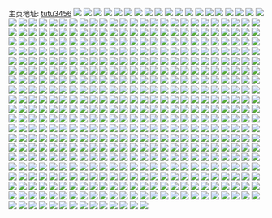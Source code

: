 主页地址: [tutu3456](https://weibo.com/u/2669327212) 
![](https://wx4.sinaimg.cn/mw2000/9f1ab36cgy1h9qx87aowpj20zo0nmgq4.jpg) 
![](https://wx4.sinaimg.cn/mw2000/9f1ab36cly1h9mg0sqdmlj20u0142wo8.jpg) 
![](https://wx4.sinaimg.cn/mw2000/9f1ab36cly1h9m2nmwi5lj20u00u0ah3.jpg) 
![](https://wx4.sinaimg.cn/mw2000/9f1ab36cly1h9l6iaj78rj23402c0qv6.jpg) 
![](https://wx4.sinaimg.cn/mw2000/9f1ab36cly1h9l6i83a5lj23402c0x6p.jpg) 
![](https://wx4.sinaimg.cn/mw2000/9f1ab36cgy1h9impm8sxlj20u00zz0wt.jpg) 
![](https://wx4.sinaimg.cn/mw2000/9f1ab36cgy1h96vyoli0gj20u014011n.jpg) 
![](https://wx4.sinaimg.cn/mw2000/9f1ab36cgy1h94ovpvnvlj20u0140q9v.jpg) 
![](https://wx4.sinaimg.cn/mw2000/9f1ab36cgy1h94ovx98dzj20u014010m.jpg) 
![](https://wx4.sinaimg.cn/mw2000/9f1ab36cgy1h94ovsn6toj20u0140aim.jpg) 
![](https://wx4.sinaimg.cn/mw2000/9f1ab36cgy1h94ovkjg6qj20u01400xe.jpg) 
![](https://wx4.sinaimg.cn/mw2000/9f1ab36cgy1h8nh0ohz7ej20u0140do6.jpg) 
![](https://wx4.sinaimg.cn/mw2000/9f1ab36cgy1h8nh0q7x5qj20sg0rbn2c.jpg) 
![](https://wx4.sinaimg.cn/mw2000/9f1ab36cgy1h8nh0lre4rj20u0140aib.jpg) 
![](https://wx4.sinaimg.cn/mw2000/9f1ab36cgy1h8n93wz2udj21f71vp7wi.jpg) 
![](https://wx4.sinaimg.cn/mw2000/9f1ab36cgy1h8gdosdm23j20we0u0dkb.jpg) 
![](https://wx4.sinaimg.cn/mw2000/9f1ab36cgy1h7uyma7npvj21400u0458.jpg) 
![](https://wx4.sinaimg.cn/mw2000/9f1ab36cgy1h7tdygtmh0j21400u0wj4.jpg) 
![](https://wx4.sinaimg.cn/mw2000/9f1ab36cgy1h6unmtpuyaj20mv0m17b4.jpg) 
![](https://wx4.sinaimg.cn/mw2000/9f1ab36cgy1h6unmrd3vmj20u00u0n2y.jpg) 
![](https://wx4.sinaimg.cn/mw2000/9f1ab36cgy1h6unmoo90qj20u0140alr.jpg) 
![](https://wx4.sinaimg.cn/mw2000/9f1ab36cgy1h6unmxde4ij20u0140wlz.jpg) 
![](https://wx4.sinaimg.cn/mw2000/9f1ab36cgy1h6unmvdl8hj20u01400tx.jpg) 
![](https://wx4.sinaimg.cn/mw2000/9f1ab36cgy1h6unmlcgadj20u014045a.jpg) 
![](https://wx4.sinaimg.cn/mw2000/9f1ab36cgy1h6unn3phgij20u00u043m.jpg) 
![](https://wx4.sinaimg.cn/mw2000/9f1ab36cgy1h69f00ioy0j20u010sk0p.jpg) 
![](https://wx4.sinaimg.cn/mw2000/9f1ab36cgy1h69f0nzdyuj20u0140wjl.jpg) 
![](https://wx4.sinaimg.cn/mw2000/9f1ab36cgy1h69f1ixamsj20u01hcwlq.jpg) 
![](https://wx4.sinaimg.cn/mw2000/9f1ab36cgy1h3xlv05c4xj20u0140tj0.jpg) 
![](https://wx4.sinaimg.cn/mw2000/9f1ab36cgy1h3xlv4ky71j20u014010o.jpg) 
![](https://wx4.sinaimg.cn/mw2000/9f1ab36cgy1h3xlv6mdtkj20u01407en.jpg) 
![](https://wx4.sinaimg.cn/mw2000/9f1ab36cgy1h3xljt1ipdj20u0140k07.jpg) 
![](https://wx4.sinaimg.cn/mw2000/9f1ab36cgy1h3xljxhg2vj20u01400zh.jpg) 
![](https://wx4.sinaimg.cn/mw2000/9f1ab36cgy1h3xlk4bweyj21400u07bz.jpg) 
![](https://wx4.sinaimg.cn/mw2000/9f1ab36cgy1h3xlk5zrfij21h80tywmy.jpg) 
![](https://wx4.sinaimg.cn/mw2000/9f1ab36cgy1h3xlkngce2j21400u0dkr.jpg) 
![](https://wx4.sinaimg.cn/mw2000/9f1ab36cgy1h3wozfc7qdj20u0140ajf.jpg) 
![](https://wx4.sinaimg.cn/mw2000/9f1ab36cgy1h3wozhrq3hj20u0140gtf.jpg) 
![](https://wx4.sinaimg.cn/mw2000/9f1ab36cgy1h3rvq15uptj21400u0ahr.jpg) 
![](https://wx4.sinaimg.cn/mw2000/9f1ab36cgy1h3rvq5l84uj20u0140jw7.jpg) 
![](https://wx4.sinaimg.cn/mw2000/9f1ab36cgy1h3rvol0h0mj21410u0tgh.jpg) 
![](https://wx4.sinaimg.cn/mw2000/9f1ab36cgy1h3rvona5vvj20u0140n49.jpg) 
![](https://wx4.sinaimg.cn/mw2000/9f1ab36cgy1h3rvonr2h2j20u0140n3w.jpg) 
![](https://wx4.sinaimg.cn/mw2000/9f1ab36cgy1h3104v2jjpj20sg0fe40a.jpg) 
![](https://wx4.sinaimg.cn/mw2000/9f1ab36cgy1h2qhpyzn1tj20zo0jvtgc.jpg) 
![](https://wx4.sinaimg.cn/mw2000/9f1ab36cgy1h2qhpzxtjxj20u0147wnj.jpg) 
![](https://wx4.sinaimg.cn/mw2000/9f1ab36cgy1h2h9r7rehyj212w0lvq67.jpg) 
![](https://wx4.sinaimg.cn/mw2000/9f1ab36cgy1h2h9r98x3gj20u0140wt1.jpg) 
![](https://wx4.sinaimg.cn/mw2000/9f1ab36cgy1h2h9raica8j20u014014x.jpg) 
![](https://wx4.sinaimg.cn/mw2000/9f1ab36cgy1h2h9rbc6whj21400u0wit.jpg) 
![](https://wx4.sinaimg.cn/mw2000/9f1ab36cgy1h2h9r4v0eoj20u0140ako.jpg) 
![](https://wx4.sinaimg.cn/mw2000/9f1ab36cgy1h2d272tzqcj20rz0g30ug.jpg) 
![](https://wx4.sinaimg.cn/mw2000/9f1ab36cgy1h2ctzyyvcyj21400u0n5k.jpg) 
![](https://wx4.sinaimg.cn/mw2000/9f1ab36cgy1h2ctzy8lksj20u0140496.jpg) 
![](https://wx4.sinaimg.cn/mw2000/9f1ab36cgy1h2ctzynxphj20u01407d4.jpg) 
![](https://wx4.sinaimg.cn/mw2000/9f1ab36cgy1h2ctzxzampj20u0140thn.jpg) 
![](https://wx4.sinaimg.cn/mw2000/9f1ab36cgy1h2adj78jdoj20u00u0n1w.jpg) 
![](https://wx4.sinaimg.cn/mw2000/9f1ab36cgy1h2adjbiah4j20u014045j.jpg) 
![](https://wx4.sinaimg.cn/mw2000/9f1ab36cgy1h2adj98750j20u0140n4q.jpg) 
![](https://wx4.sinaimg.cn/mw2000/9f1ab36cgy1h2adjp7tyxj20u01400yk.jpg) 
![](https://wx4.sinaimg.cn/mw2000/9f1ab36cgy1h297s24pnpj21400u00yc.jpg) 
![](https://wx4.sinaimg.cn/mw2000/9f1ab36cgy1h297s3jdc7j20u0140dkl.jpg) 
![](https://wx4.sinaimg.cn/mw2000/9f1ab36cgy1h297s4hae2j20u0140tix.jpg) 
![](https://wx4.sinaimg.cn/mw2000/9f1ab36cgy1h297s6uo5aj20u0140qav.jpg) 
![](https://wx4.sinaimg.cn/mw2000/9f1ab36cgy1h278oz5t3hj20u00u0tee.jpg) 
![](https://wx4.sinaimg.cn/mw2000/9f1ab36cgy1h21er0dzooj20u013wgtb.jpg) 
![](https://wx4.sinaimg.cn/mw2000/9f1ab36cgy1h21er1ifagj20u0140gra.jpg) 
![](https://wx4.sinaimg.cn/mw2000/9f1ab36cgy1h21er2hshrj21400u0afc.jpg) 
![](https://wx4.sinaimg.cn/mw2000/9f1ab36cgy1h21eqywyk6j20u0140k1z.jpg) 
![](https://wx4.sinaimg.cn/mw2000/9f1ab36cgy1h1udu5x10dj20u0140ahs.jpg) 
![](https://wx4.sinaimg.cn/mw2000/9f1ab36cgy1h1udu3vqqcj20u01407ca.jpg) 
![](https://wx4.sinaimg.cn/mw2000/9f1ab36cgy1h1pi87zjzuj20u0140drv.jpg) 
![](https://wx4.sinaimg.cn/mw2000/9f1ab36cgy1h1oiykyjraj20u0140tka.jpg) 
![](https://wx4.sinaimg.cn/mw2000/9f1ab36cgy1h1oiylky1lj20u0140tde.jpg) 
![](https://wx4.sinaimg.cn/mw2000/9f1ab36cgy1h1n8r72ea9j21400u0dk2.jpg) 
![](https://wx4.sinaimg.cn/mw2000/9f1ab36cgy1h1n8rd4h90j20u01he0zk.jpg) 
![](https://wx4.sinaimg.cn/mw2000/9f1ab36cgy1h1n8rik6wrj20u0140nb6.jpg) 
![](https://wx4.sinaimg.cn/mw2000/9f1ab36cgy1h1n8r9n11jj20u014011a.jpg) 
![](https://wx4.sinaimg.cn/mw2000/9f1ab36cgy1h1n8rb7z9pj20u00u078g.jpg) 
![](https://wx4.sinaimg.cn/mw2000/9f1ab36cgy1h1n8spx43pj21400u0q95.jpg) 
![](https://wx4.sinaimg.cn/mw2000/9f1ab36cgy1h1if3adh4ej20u01437d1.jpg) 
![](https://wx4.sinaimg.cn/mw2000/9f1ab36cgy1h1if3cvuidj20u0140n5n.jpg) 
![](https://wx4.sinaimg.cn/mw2000/9f1ab36cgy1h1if383ezoj20u0140wqb.jpg) 
![](https://wx4.sinaimg.cn/mw2000/9f1ab36cgy1h1if3fj4ipj20u0144ajy.jpg) 
![](https://wx4.sinaimg.cn/mw2000/9f1ab36cgy1h1gguxb3krj20u0140jyv.jpg) 
![](https://wx4.sinaimg.cn/mw2000/9f1ab36cgy1h1gcsgt1i5j20u00u07aa.jpg) 
![](https://wx4.sinaimg.cn/mw2000/9f1ab36cgy1h06cemrqwoj20u30u0gty.jpg) 
![](https://wx4.sinaimg.cn/mw2000/9f1ab36cly1gzfpty7zt7j20u0140gvc.jpg) 
![](https://wx4.sinaimg.cn/mw2000/9f1ab36cly1gzfpqr2uyej22yo280u0z.jpg) 
![](https://wx4.sinaimg.cn/mw2000/9f1ab36cgy1gzd8bsiemlj20u014049a.jpg) 
![](https://wx4.sinaimg.cn/mw2000/9f1ab36cgy1gzd8bno3aej20u0140tk7.jpg) 
![](https://wx4.sinaimg.cn/mw2000/9f1ab36cly1gzcc35qewpj22802yoe83.jpg) 
![](https://wx4.sinaimg.cn/mw2000/9f1ab36cly1gzcc33tcewj22802yoqv7.jpg) 
![](https://wx4.sinaimg.cn/mw2000/9f1ab36cly1gzcc38ialzj20zo0k2al7.jpg) 
![](https://wx4.sinaimg.cn/mw2000/9f1ab36cly1gzcbxjjb0tj22802yoe83.jpg) 
![](https://wx4.sinaimg.cn/mw2000/9f1ab36cly1gzcbxlsoqej22802yo1ky.jpg) 
![](https://wx4.sinaimg.cn/mw2000/9f1ab36cgy1gzcavycz9mj20u0140qas.jpg) 
![](https://wx4.sinaimg.cn/mw2000/9f1ab36cgy1gzcavsla8hj20u0140115.jpg) 
![](https://wx4.sinaimg.cn/mw2000/9f1ab36cly1gzboa2wk1yj22802yonpf.jpg) 
![](https://wx4.sinaimg.cn/mw2000/9f1ab36cly1gzbo89w92bj22802yo7wj.jpg) 
![](https://wx4.sinaimg.cn/mw2000/9f1ab36cly1gzb68xotolj23402c0qv6.jpg) 
![](https://wx4.sinaimg.cn/mw2000/9f1ab36cly1gzb68z2af5j23402c0qv6.jpg) 
![](https://wx4.sinaimg.cn/mw2000/9f1ab36cgy1gzb3y4sfh9j20u0140tgz.jpg) 
![](https://wx4.sinaimg.cn/mw2000/9f1ab36cgy1gzb3ythnclj20u0140ahk.jpg) 
![](https://wx4.sinaimg.cn/mw2000/9f1ab36cgy1gzb390zjf2j20u014012g.jpg) 
![](https://wx4.sinaimg.cn/mw2000/9f1ab36cgy1gzb3a2eszoj20u0140drt.jpg) 
![](https://wx4.sinaimg.cn/mw2000/9f1ab36cgy1gzb353k58uj20u0140n8h.jpg) 
![](https://wx4.sinaimg.cn/mw2000/9f1ab36cgy1gzb350zme4j20u01407eg.jpg) 
![](https://wx4.sinaimg.cn/mw2000/9f1ab36cgy1gzb357ckdgj21400u0k3x.jpg) 
![](https://wx4.sinaimg.cn/mw2000/9f1ab36cgy1gzb35itjifj20u0140wpg.jpg) 
![](https://wx4.sinaimg.cn/mw2000/9f1ab36cgy1gz8ui3q5g5j22802yoe82.jpg) 
![](https://wx4.sinaimg.cn/mw2000/9f1ab36cgy1gz8uihxicsj22802yo4qq.jpg) 
![](https://wx4.sinaimg.cn/mw2000/9f1ab36cgy1gz8uj5cvbuj22802yohdu.jpg) 
![](https://wx4.sinaimg.cn/mw2000/9f1ab36cgy1gz8uiekkgpj22802yo1l0.jpg) 
![](https://wx4.sinaimg.cn/mw2000/9f1ab36cgy1gz8uj82t4sj22802yo7wi.jpg) 
![](https://wx4.sinaimg.cn/mw2000/9f1ab36cgy1gz8ujzj4uej22802yohdu.jpg) 
![](https://wx4.sinaimg.cn/mw2000/9f1ab36cgy1gz8ukadnsvj22802yonpf.jpg) 
![](https://wx4.sinaimg.cn/mw2000/9f1ab36cgy1gz8tpcmfvhj22802yo1ky.jpg) 
![](https://wx4.sinaimg.cn/mw2000/9f1ab36cgy1gz8tpgpvzuj20zn0sian3.jpg) 
![](https://wx4.sinaimg.cn/mw2000/9f1ab36cgy1gz8tq6h32gj22802yohdu.jpg) 
![](https://wx4.sinaimg.cn/mw2000/9f1ab36cgy1gyzczwpra1j2280280b2a.jpg) 
![](https://wx4.sinaimg.cn/mw2000/9f1ab36cgy1gyzczhfqajj21cy1cy4i9.jpg) 
![](https://wx4.sinaimg.cn/mw2000/9f1ab36cgy1gyuub6hzpxj22802804qq.jpg) 
![](https://wx4.sinaimg.cn/mw2000/9f1ab36cgy1gyuuch7z98j2280280qv5.jpg) 
![](https://wx4.sinaimg.cn/mw2000/9f1ab36cgy1gyq00g86xpj213z0u0k5c.jpg) 
![](https://wx4.sinaimg.cn/mw2000/9f1ab36cgy1gyq00e2lokj21400u0gza.jpg) 
![](https://wx4.sinaimg.cn/mw2000/9f1ab36cgy1gybfov98jzj22802yokjm.jpg) 
![](https://wx4.sinaimg.cn/mw2000/9f1ab36cgy1gybfohk40nj22802yokjm.jpg) 
![](https://wx4.sinaimg.cn/mw2000/9f1ab36cgy1gy525g1efsj20u0140jzu.jpg) 
![](https://wx4.sinaimg.cn/mw2000/9f1ab36cgy1gy525gpxetj20u014046t.jpg) 
![](https://wx4.sinaimg.cn/mw2000/9f1ab36cgy1gy525j1otmj21400u0gs5.jpg) 
![](https://wx4.sinaimg.cn/mw2000/9f1ab36cgy1gy525jsyxuj20u0141wlz.jpg) 
![](https://wx4.sinaimg.cn/mw2000/9f1ab36cgy1gy525ic7zmj20u0140q7b.jpg) 
![](https://wx4.sinaimg.cn/mw2000/9f1ab36cgy1gy525h5dbnj20mi0u0mzy.jpg) 
![](https://wx4.sinaimg.cn/mw2000/9f1ab36cgy1gy525kfs8qj20u01417b3.jpg) 
![](https://wx4.sinaimg.cn/mw2000/9f1ab36cgy1gy3ykbsv14j20u014048k.jpg) 
![](https://wx4.sinaimg.cn/mw2000/9f1ab36cgy1gy30pmzdfuj20zo0vbjxy.jpg) 
![](https://wx4.sinaimg.cn/mw2000/9f1ab36cgy1gy30plf3dnj20zo0v845z.jpg) 
![](https://wx4.sinaimg.cn/mw2000/9f1ab36cgy1gxyisk8xg8j22c03404qr.jpg) 
![](https://wx4.sinaimg.cn/mw2000/9f1ab36cgy1gxo4ze6jnej21400u0120.jpg) 
![](https://wx4.sinaimg.cn/mw2000/9f1ab36cgy1gxo4zfrwfaj20u0140gry.jpg) 
![](https://wx4.sinaimg.cn/mw2000/9f1ab36cgy1gxo4zu5b58j20u01h846e.jpg) 
![](https://wx4.sinaimg.cn/mw2000/9f1ab36cgy1gxlxwuqwtdj22560zo1kx.jpg) 
![](https://wx4.sinaimg.cn/mw2000/9f1ab36cgy1gxlxx478u2j22560zoe2h.jpg) 
![](https://wx4.sinaimg.cn/mw2000/9f1ab36cgy1gxjeic9titj21kw1kw7wh.jpg) 
![](https://wx4.sinaimg.cn/mw2000/9f1ab36cgy1gxi0y0moadj20u0140k0m.jpg) 
![](https://wx4.sinaimg.cn/mw2000/9f1ab36cgy1gxi0xyi77yj20u0140gsr.jpg) 
![](https://wx4.sinaimg.cn/mw2000/9f1ab36cgy1gxcie8ade8j22802yo1kz.jpg) 
![](https://wx4.sinaimg.cn/mw2000/9f1ab36cgy1gx9yyyc9aij21400u0gut.jpg) 
![](https://wx4.sinaimg.cn/mw2000/9f1ab36cgy1gx9yyyw5thj20u0140dmv.jpg) 
![](https://wx4.sinaimg.cn/mw2000/9f1ab36cgy1gx9yyzm5eoj20u0140qd4.jpg) 
![](https://wx4.sinaimg.cn/mw2000/9f1ab36cgy1gx9yz0apdsj21400u04at.jpg) 
![](https://wx4.sinaimg.cn/mw2000/9f1ab36cgy1gwhglhgjrtj22802yoe82.jpg) 
![](https://wx4.sinaimg.cn/mw2000/002UEdWIgy1gv76enjm6oj60u0140n6o02.jpg) 
![](https://wx4.sinaimg.cn/mw2000/002UEdWIgy1gv4w713284j61o42891ky02.jpg) 
![](https://wx4.sinaimg.cn/mw2000/002UEdWIgy1gv4w7bx00nj63402c07wj02.jpg) 
![](https://wx4.sinaimg.cn/mw2000/002UEdWIgy1gv4w7raphaj62c0340u0y02.jpg) 
![](https://wx4.sinaimg.cn/mw2000/002UEdWIgy1gv4miwe906j60nt0vktc302.jpg) 
![](https://wx4.sinaimg.cn/mw2000/002UEdWIgy1guv37ova0gj61400u0k1102.jpg) 
![](https://wx4.sinaimg.cn/mw2000/002UEdWIgy1guv37pkszcj61400u0n8o02.jpg) 
![](https://wx4.sinaimg.cn/mw2000/002UEdWIgy1guv37qk2mqj61400u07h802.jpg) 
![](https://wx4.sinaimg.cn/mw2000/002UEdWIgy1guv37rlrasj60u01404fd02.jpg) 
![](https://wx4.sinaimg.cn/mw2000/002UEdWIgy1guv37stbh8j60u0140ngw02.jpg) 
![](https://wx4.sinaimg.cn/mw2000/002UEdWIgy1guv37tm98gj61400u0aln02.jpg) 
![](https://wx4.sinaimg.cn/mw2000/002UEdWIgy1gurxt4fs26j62802yob2b02.jpg) 
![](https://wx4.sinaimg.cn/mw2000/002UEdWIgy1gurxtkdq1ej633y2bykjm02.jpg) 
![](https://wx4.sinaimg.cn/mw2000/002UEdWIgy1guncngehnrj63402c0b2a02.jpg) 
![](https://wx4.sinaimg.cn/mw2000/002UEdWIly1guir1674imj60u0140qcw02.jpg) 
![](https://wx4.sinaimg.cn/mw2000/002UEdWIly1guir18116uj60u0140ajf02.jpg) 
![](https://wx4.sinaimg.cn/mw2000/9f1ab36cly1guir1baq4yj20u014012c.jpg) 
![](https://wx4.sinaimg.cn/mw2000/002UEdWIly1guir1k08juj61400u0qdc02.jpg) 
![](https://wx4.sinaimg.cn/mw2000/002UEdWIly1guir1g4twqj60u0140wor02.jpg) 
![](https://wx4.sinaimg.cn/mw2000/002UEdWIly1guir1nijimj60u0140gw202.jpg) 
![](https://wx4.sinaimg.cn/mw2000/002UEdWIly1guir13sowej60u0140gve02.jpg) 
![](https://wx4.sinaimg.cn/mw2000/002UEdWIly1guir1tk6euj60u0140n1v02.jpg) 
![](https://wx4.sinaimg.cn/mw2000/002UEdWIly1guir1p755sj60u0140qcv02.jpg) 
![](https://wx4.sinaimg.cn/mw2000/002UEdWIly1guir1qo1tmj60u0140gu202.jpg) 
![](https://wx4.sinaimg.cn/mw2000/002UEdWIly1guir1ssb6uj61400u0k2x02.jpg) 
![](https://wx4.sinaimg.cn/mw2000/9f1ab36cly1guir28p0yij21400u0qcp.jpg) 
![](https://wx4.sinaimg.cn/mw2000/002UEdWIly1guiqyjjll3j61400u0n5q02.jpg) 
![](https://wx4.sinaimg.cn/mw2000/002UEdWIly1guiqyhem5yj61400u0dpk02.jpg) 
![](https://wx4.sinaimg.cn/mw2000/002UEdWIly1guiqy73mfkj61400u0wmy02.jpg) 
![](https://wx4.sinaimg.cn/mw2000/002UEdWIly1guiqy8k2k2j61400u0dqc02.jpg) 
![](https://wx4.sinaimg.cn/mw2000/002UEdWIly1guiqya06i0j61400u049402.jpg) 
![](https://wx4.sinaimg.cn/mw2000/002UEdWIly1guiqybk5izj61400u016o02.jpg) 
![](https://wx4.sinaimg.cn/mw2000/9f1ab36cly1guiqyd92fij21400u0qap.jpg) 
![](https://wx4.sinaimg.cn/mw2000/002UEdWIly1guiqyer9efj61400u0k1e02.jpg) 
![](https://wx4.sinaimg.cn/mw2000/002UEdWIly1guiqyg3p8pj61400u0tkt02.jpg) 
![](https://wx4.sinaimg.cn/mw2000/002UEdWIly1guiqy59i4vj61400u0tp102.jpg) 
![](https://wx4.sinaimg.cn/mw2000/002UEdWIly1guiqykuaszj61400u07d702.jpg) 
![](https://wx4.sinaimg.cn/mw2000/9f1ab36cly1guiqyiho8uj21400u0qdk.jpg) 
![](https://wx4.sinaimg.cn/mw2000/002UEdWIly1guhi3m3ecjj61400u0n4b02.jpg) 
![](https://wx4.sinaimg.cn/mw2000/002UEdWIly1guhi3vwsp5j61400u018r02.jpg) 
![](https://wx4.sinaimg.cn/mw2000/002UEdWIly1guhi3mqujzj61400u0jyz02.jpg) 
![](https://wx4.sinaimg.cn/mw2000/002UEdWIly1guhi3o196tj61400u0gw602.jpg) 
![](https://wx4.sinaimg.cn/mw2000/002UEdWIly1guhi3ooy5zj61400u019o02.jpg) 
![](https://wx4.sinaimg.cn/mw2000/002UEdWIly1guhi3pekksj61400u01ao02.jpg) 
![](https://wx4.sinaimg.cn/mw2000/002UEdWIly1guhi3pzod7j61400u0dt002.jpg) 
![](https://wx4.sinaimg.cn/mw2000/002UEdWIly1guhi3v3w7rj61400u0gto02.jpg) 
![](https://wx4.sinaimg.cn/mw2000/002UEdWIly1guhi3qkugoj61400u0h4102.jpg) 
![](https://wx4.sinaimg.cn/mw2000/002UEdWIly1guhi3qzf9gj61400u0wqg02.jpg) 
![](https://wx4.sinaimg.cn/mw2000/002UEdWIly1guhi3rl5h2j61400u0gyw02.jpg) 
![](https://wx4.sinaimg.cn/mw2000/002UEdWIly1guhi3s01kmj61400u0tir02.jpg) 
![](https://wx4.sinaimg.cn/mw2000/002UEdWIly1guhi3tgz75j61400u0qd602.jpg) 
![](https://wx4.sinaimg.cn/mw2000/002UEdWIly1guhi3us12sj61400u0tka02.jpg) 
![](https://wx4.sinaimg.cn/mw2000/002UEdWIly1guhi3wdgxsj61400u0drc02.jpg) 
![](https://wx4.sinaimg.cn/mw2000/002UEdWIly1guhi3x4pyoj61400u0tg302.jpg) 
![](https://wx4.sinaimg.cn/mw2000/002UEdWIly1guhi4b8pjrj61900u0qcu02.jpg) 
![](https://wx4.sinaimg.cn/mw2000/002UEdWIly1guhi4blgmoj61400u047j02.jpg) 
![](https://wx4.sinaimg.cn/mw2000/9f1ab36cly1gugk01dv0rj22yo280x6p.jpg) 
![](https://wx4.sinaimg.cn/mw2000/002UEdWIly1gugjzstj8sj63402c0kjm02.jpg) 
![](https://wx4.sinaimg.cn/mw2000/002UEdWIly1gugjzqzi4vj62c0340u0y02.jpg) 
![](https://wx4.sinaimg.cn/mw2000/9f1ab36cly1gugjzxzcdhj23402c04qq.jpg) 
![](https://wx4.sinaimg.cn/mw2000/002UEdWIly1gugjzp9nn5j62c0340hdu02.jpg) 
![](https://wx4.sinaimg.cn/mw2000/002UEdWIly1gugjzzqg3aj63402c07wi02.jpg) 
![](https://wx4.sinaimg.cn/mw2000/002UEdWIly1gugjzvzpbhj63402c0e8202.jpg) 
![](https://wx4.sinaimg.cn/mw2000/002UEdWIly1gugk02tysqj62c03404qr02.jpg) 
![](https://wx4.sinaimg.cn/mw2000/9f1ab36cly1gugjzn3wh5j23402c0e85.jpg) 
![](https://wx4.sinaimg.cn/mw2000/002UEdWIly1gugdgdhwrcj60u014114002.jpg) 
![](https://wx4.sinaimg.cn/mw2000/002UEdWIly1gugdgeor1jj60u0140n1a02.jpg) 
![](https://wx4.sinaimg.cn/mw2000/002UEdWIly1gugdgfy5jlj61400u00w602.jpg) 
![](https://wx4.sinaimg.cn/mw2000/002UEdWIly1gugdggmq8oj60u014044u02.jpg) 
![](https://wx4.sinaimg.cn/mw2000/002UEdWIly1gugdghmrdgj60u0140gqn02.jpg) 
![](https://wx4.sinaimg.cn/mw2000/002UEdWIly1gugdgiew5ej61400u0tcq02.jpg) 
![](https://wx4.sinaimg.cn/mw2000/002UEdWIly1gugdgtquu6j60u0140n7g02.jpg) 
![](https://wx4.sinaimg.cn/mw2000/002UEdWIly1gugdgl0lv4j60u0140k0r02.jpg) 
![](https://wx4.sinaimg.cn/mw2000/002UEdWIly1gugdgm0y3bj61400u0tj402.jpg) 
![](https://wx4.sinaimg.cn/mw2000/002UEdWIly1gugdgmprolj61400u0dq002.jpg) 
![](https://wx4.sinaimg.cn/mw2000/002UEdWIly1gugdgas0zpj61400u0gqo02.jpg) 
![](https://wx4.sinaimg.cn/mw2000/002UEdWIly1gugdgnzlzij60u01407km02.jpg) 
![](https://wx4.sinaimg.cn/mw2000/002UEdWIly1gugdgoksvvj61400u00x402.jpg) 
![](https://wx4.sinaimg.cn/mw2000/002UEdWIly1gugdgpbu78j61400u0q9702.jpg) 
![](https://wx4.sinaimg.cn/mw2000/002UEdWIly1gugdgq8txrj61400u0n2502.jpg) 
![](https://wx4.sinaimg.cn/mw2000/002UEdWIly1gugdgr3y3mj61400u00wv02.jpg) 
![](https://wx4.sinaimg.cn/mw2000/002UEdWIly1gugdgrluamj61400u0jxq02.jpg) 
![](https://wx4.sinaimg.cn/mw2000/002UEdWIly1gugdgsshd2j61400u078b02.jpg) 
![](https://wx4.sinaimg.cn/mw2000/002UEdWIly1gufcc1a8dzj62c0340b2902.jpg) 
![](https://wx4.sinaimg.cn/mw2000/002UEdWIly1gufcca1s39j62c0340b2a02.jpg) 
![](https://wx4.sinaimg.cn/mw2000/002UEdWIly1gufcbxxhtlj63402c0qv502.jpg) 
![](https://wx4.sinaimg.cn/mw2000/002UEdWIly1gufcbzr2goj62c0340qv602.jpg) 
![](https://wx4.sinaimg.cn/mw2000/002UEdWIly1gufcc2g7w4j62c0340nnw02.jpg) 
![](https://wx4.sinaimg.cn/mw2000/002UEdWIly1gufcc3hta8j62c0340qrz02.jpg) 
![](https://wx4.sinaimg.cn/mw2000/002UEdWIly1gufcc452laj60zo1bc7ek02.jpg) 
![](https://wx4.sinaimg.cn/mw2000/002UEdWIly1gufcc55lyqj63402c0u0x02.jpg) 
![](https://wx4.sinaimg.cn/mw2000/002UEdWIly1gufcc6vpiuj63402c0kjl02.jpg) 
![](https://wx4.sinaimg.cn/mw2000/002UEdWIly1gufcc8d5zmj63402c0npd02.jpg) 
![](https://wx4.sinaimg.cn/mw2000/002UEdWIly1gufccbaqvcj62092ocb2902.jpg) 
![](https://wx4.sinaimg.cn/mw2000/002UEdWIly1gufccec0npj63402c0hdt02.jpg) 
![](https://wx4.sinaimg.cn/mw2000/002UEdWIly1gufcccn5z3j63402c0qv502.jpg) 
![](https://wx4.sinaimg.cn/mw2000/9f1ab36cly1gufccfrdk0j22c0340kjl.jpg) 
![](https://wx4.sinaimg.cn/mw2000/002UEdWIly1gufcch6m22j63402c0qv502.jpg) 
![](https://wx4.sinaimg.cn/mw2000/002UEdWIly1gufccifvi4j62c0340u0x02.jpg) 
![](https://wx4.sinaimg.cn/mw2000/002UEdWIly1gufcbwn21ij62c0340u0x02.jpg) 
![](https://wx4.sinaimg.cn/mw2000/002UEdWIly1gueg5ib20wj60zo0jwadb02.jpg) 
![](https://wx4.sinaimg.cn/mw2000/002UEdWIly1gue6rt0xubj61400u00v802.jpg) 
![](https://wx4.sinaimg.cn/mw2000/002UEdWIly1gue6rtf9pyj61400u042r02.jpg) 
![](https://wx4.sinaimg.cn/mw2000/002UEdWIly1gue6ru0pwqj61400u0djq02.jpg) 
![](https://wx4.sinaimg.cn/mw2000/9f1ab36cly1gue6rsr1pdj21400u0gt8.jpg) 
![](https://wx4.sinaimg.cn/mw2000/002UEdWIly1gue6rui9c9j61400u0jyj02.jpg) 
![](https://wx4.sinaimg.cn/mw2000/9f1ab36cly1gue6rv7mknj21400u0n16.jpg) 
![](https://wx4.sinaimg.cn/mw2000/002UEdWIly1gue6rvqkwxj60u0140dmg02.jpg) 
![](https://wx4.sinaimg.cn/mw2000/002UEdWIly1gue6rw7u07j61400u0gpj02.jpg) 
![](https://wx4.sinaimg.cn/mw2000/9f1ab36cly1gue6rwr38pj21400u00xa.jpg) 
![](https://wx4.sinaimg.cn/mw2000/002UEdWIly1gue6ouiyggj61400u0n5b02.jpg) 
![](https://wx4.sinaimg.cn/mw2000/002UEdWIly1gue6oqt6caj60u014045r02.jpg) 
![](https://wx4.sinaimg.cn/mw2000/002UEdWIly1gue6op4z2hj60u0140jwo02.jpg) 
![](https://wx4.sinaimg.cn/mw2000/002UEdWIly1gue6owv5ayj60ru1qln4c02.jpg) 
![](https://wx4.sinaimg.cn/mw2000/002UEdWIly1gue6osa82mj60u014045y02.jpg) 
![](https://wx4.sinaimg.cn/mw2000/002UEdWIly1gue6ot4i08j60u014049002.jpg) 
![](https://wx4.sinaimg.cn/mw2000/002UEdWIly1gue6ow97quj60ru3o7e3502.jpg) 
![](https://wx4.sinaimg.cn/mw2000/002UEdWIly1gue6oyag23j60ru2bgavi02.jpg) 
![](https://wx4.sinaimg.cn/mw2000/002UEdWIly1gue6oz95x9j60rt334tpd02.jpg) 
![](https://wx4.sinaimg.cn/mw2000/002UEdWIly1gue6otlcg7j61400u043002.jpg) 
![](https://wx4.sinaimg.cn/mw2000/9f1ab36cly1gue6ou3in3j20u0140afm.jpg) 
![](https://wx4.sinaimg.cn/mw2000/002UEdWIly1gue6orfat6j61400u0n1z02.jpg) 
![](https://wx4.sinaimg.cn/mw2000/002UEdWIly1gue6p024mkj60u014012x02.jpg) 
![](https://wx4.sinaimg.cn/mw2000/002UEdWIly1gue6p10zk3j60ru3wt7nw02.jpg) 
![](https://wx4.sinaimg.cn/mw2000/002UEdWIly1gue6p1nxptj60ru2bgwq202.jpg) 
![](https://wx4.sinaimg.cn/mw2000/9f1ab36cly1gue6oq5siej21400u0wnw.jpg) 
![](https://wx4.sinaimg.cn/mw2000/002UEdWIgy1gtpr4b3cjhj62c03407wj02.jpg) 
![](https://wx4.sinaimg.cn/mw2000/002UEdWIgy1gtpr3q4e48j62c03404qr02.jpg) 
![](https://wx4.sinaimg.cn/mw2000/002UEdWIgy1gtpr4ywgjmj62c0340kjn02.jpg) 
![](https://wx4.sinaimg.cn/mw2000/002UEdWIgy1gtpr573lr5j63402c01ky02.jpg) 
![](https://wx4.sinaimg.cn/mw2000/002UEdWIgy1gtnotm8mu1j61281i2twg02.jpg) 
![](https://wx4.sinaimg.cn/mw2000/002UEdWIgy1gtnouusrkij62802yoqv602.jpg) 
![](https://wx4.sinaimg.cn/mw2000/002UEdWIgy1gtnov4fkrij61sc2dsnpd02.jpg) 
![](https://wx4.sinaimg.cn/mw2000/002UEdWIgy1gtnotfa99zj616o1kw4qp02.jpg) 
![](https://wx4.sinaimg.cn/mw2000/002UEdWIgy1gtm77a524hj60u0140tbt02.jpg) 
![](https://wx4.sinaimg.cn/mw2000/002UEdWIgy1gtm77bc3jfj60u014hwln02.jpg) 
![](https://wx4.sinaimg.cn/mw2000/002UEdWIgy1gtm7796l8rj60u01400wd02.jpg) 
![](https://wx4.sinaimg.cn/mw2000/002UEdWIgy1gtfp5w6fawj60qo0zk7dk02.jpg) 
![](https://wx4.sinaimg.cn/mw2000/002UEdWIgy1gte42umztkj63402c0npe02.jpg) 
![](https://wx4.sinaimg.cn/mw2000/002UEdWIgy1gte47u21u0j63402c0b2b02.jpg) 
![](https://wx4.sinaimg.cn/mw2000/9f1ab36cgy1gsnorwwhbsj20u00u0dox.jpg) 
![](https://wx4.sinaimg.cn/mw2000/9f1ab36cgy1gsnorxx4fwj20u00u011s.jpg) 
![](https://wx4.sinaimg.cn/mw2000/9f1ab36cgy1gsnorz6qiuj20u0140n6w.jpg) 
![](https://wx4.sinaimg.cn/mw2000/9f1ab36cgy1gsnos0ayp4j20th1gen9k.jpg) 
![](https://wx4.sinaimg.cn/mw2000/9f1ab36cgy1gsnorvouljj20u014349h.jpg) 
![](https://wx4.sinaimg.cn/mw2000/9f1ab36cgy1gsmm47j4tgj22802yohdu.jpg) 
![](https://wx4.sinaimg.cn/mw2000/9f1ab36cgy1gsmm35n0gwj22802yo1kz.jpg) 
![](https://wx4.sinaimg.cn/mw2000/9f1ab36cgy1gsi42rr2p3j22802yonpe.jpg) 
![](https://wx4.sinaimg.cn/mw2000/9f1ab36cgy1gsi4361703j22802yonpe.jpg) 
![](https://wx4.sinaimg.cn/mw2000/9f1ab36cgy1gshzpskkkhj22c0340u0x.jpg) 
![](https://wx4.sinaimg.cn/mw2000/9f1ab36cgy1gshzq950atj22c03404qq.jpg) 
![](https://wx4.sinaimg.cn/mw2000/9f1ab36cgy1gshzr5wbuoj22c0340npe.jpg) 
![](https://wx4.sinaimg.cn/mw2000/9f1ab36cgy1gs5a8so9xtj20u014049w.jpg) 
![](https://wx4.sinaimg.cn/mw2000/9f1ab36cgy1gs47hjn04ij20u01404ai.jpg) 
![](https://wx4.sinaimg.cn/mw2000/9f1ab36cgy1gs47hj1dpzj20u014014l.jpg) 
![](https://wx4.sinaimg.cn/mw2000/9f1ab36cgy1grv4sr8xagj216o1kwe38.jpg) 
![](https://wx4.sinaimg.cn/mw2000/9f1ab36cgy1grv4tiq7lcj22802yohdu.jpg) 
![](https://wx4.sinaimg.cn/mw2000/9f1ab36cgy1grv4t4oet5j22802yoe82.jpg) 
![](https://wx4.sinaimg.cn/mw2000/9f1ab36cgy1grv4tt06ekj21kq23nqv5.jpg) 
![](https://wx4.sinaimg.cn/mw2000/9f1ab36cgy1gruukrwsy7j22802yohdu.jpg) 
![](https://wx4.sinaimg.cn/mw2000/9f1ab36cgy1gruukqtlhaj228c2xnu0y.jpg) 
![](https://wx4.sinaimg.cn/mw2000/9f1ab36cgy1gruuktv218j216o1kv4qp.jpg) 
![](https://wx4.sinaimg.cn/mw2000/9f1ab36cgy1gruukt0h1xj22802yokjm.jpg) 
![](https://wx4.sinaimg.cn/mw2000/9f1ab36cgy1gri6iq8bbij21sc2dshdu.jpg) 
![](https://wx4.sinaimg.cn/mw2000/9f1ab36cgy1gri6i52hfbj22c0340qv6.jpg) 
![](https://wx4.sinaimg.cn/mw2000/9f1ab36cgy1gri6iz07x1j20zk0zk7wh.jpg) 
![](https://wx4.sinaimg.cn/mw2000/9f1ab36cgy1grdern1kh6j20u00u0dkp.jpg) 
![](https://wx4.sinaimg.cn/mw2000/9f1ab36cgy1grdernudazj20u00u0jyd.jpg) 
![](https://wx4.sinaimg.cn/mw2000/002UEdWIgy1gr7yofokz5j62c0340kjm02.jpg) 
![](https://wx4.sinaimg.cn/mw2000/9f1ab36cgy1gr7yobcnjjj22802yonpl.jpg) 
![](https://wx4.sinaimg.cn/mw2000/9f1ab36cgy1gr7yocu5djj216o1kw7wh.jpg) 
![](https://wx4.sinaimg.cn/mw2000/9f1ab36cgy1gr7yohtm4vj22c0340hcu.jpg) 
![](https://wx4.sinaimg.cn/mw2000/9f1ab36cgy1gqo1ui9jx9j20u0140tjw.jpg) 
![](https://wx4.sinaimg.cn/mw2000/9f1ab36cgy1gqi66aisamj21400u0jzo.jpg) 
![](https://wx4.sinaimg.cn/mw2000/9f1ab36cgy1gqi1yl1u3ij21400u0wx7.jpg) 
![](https://wx4.sinaimg.cn/mw2000/9f1ab36cgy1gqhyjq92qgj21400u01ch.jpg) 
![](https://wx4.sinaimg.cn/mw2000/9f1ab36cgy1gqhyjp5q50j20u0140tl6.jpg) 
![](https://wx4.sinaimg.cn/mw2000/9f1ab36cgy1gqhyjujcd1j21400u0an7.jpg) 
![](https://wx4.sinaimg.cn/mw2000/9f1ab36cgy1gqhyjr6a42j21400u0n8l.jpg) 
![](https://wx4.sinaimg.cn/mw2000/9f1ab36cgy1gqhyjv9tqpj20u01407fa.jpg) 
![](https://wx4.sinaimg.cn/mw2000/9f1ab36cgy1gqhyjrx7yoj21400u0k2u.jpg) 
![](https://wx4.sinaimg.cn/mw2000/9f1ab36cgy1gqhyjvzryuj20u01414bu.jpg) 
![](https://wx4.sinaimg.cn/mw2000/9f1ab36cgy1gqhyjtnf3wj21400u01b0.jpg) 
![](https://wx4.sinaimg.cn/mw2000/9f1ab36cgy1gqhyjsqkilj20u01407h4.jpg) 
![](https://wx4.sinaimg.cn/mw2000/9f1ab36cgy1gqht0ng8gsj21400u0app.jpg) 
![](https://wx4.sinaimg.cn/mw2000/9f1ab36cgy1gqht0jpyasj21400u0k05.jpg) 
![](https://wx4.sinaimg.cn/mw2000/9f1ab36cgy1gqht0k7b2zj21400u0wp5.jpg) 
![](https://wx4.sinaimg.cn/mw2000/9f1ab36cgy1gqht0lyygxj21400u0jyx.jpg) 
![](https://wx4.sinaimg.cn/mw2000/9f1ab36cgy1gqht0odcf0j20u0140tks.jpg) 
![](https://wx4.sinaimg.cn/mw2000/9f1ab36cgy1gqht0ou7kvj21400u0wo6.jpg) 
![](https://wx4.sinaimg.cn/mw2000/9f1ab36cgy1gqht0pbcyhj21400u0dl1.jpg) 
![](https://wx4.sinaimg.cn/mw2000/9f1ab36cgy1gqht0pvbfij21400u0n4g.jpg) 
![](https://wx4.sinaimg.cn/mw2000/9f1ab36cgy1gqht0thncvj20u01407hl.jpg) 
![](https://wx4.sinaimg.cn/mw2000/9f1ab36cgy1gqh50xwu1kj22c0340npf.jpg) 
![](https://wx4.sinaimg.cn/mw2000/9f1ab36cgy1gqh51q97tmj22802yonps.jpg) 
![](https://wx4.sinaimg.cn/mw2000/9f1ab36cgy1gqh511c8pzj22c0340npd.jpg) 
![](https://wx4.sinaimg.cn/mw2000/9f1ab36cgy1gqh513zpltj23402c0hdu.jpg) 
![](https://wx4.sinaimg.cn/mw2000/9f1ab36cgy1gqh51bmffhj22802yohe5.jpg) 
![](https://wx4.sinaimg.cn/mw2000/9f1ab36cgy1gqh51safunj23402c07wi.jpg) 
![](https://wx4.sinaimg.cn/mw2000/9f1ab36cgy1gqgztrcv80j21400u07g4.jpg) 
![](https://wx4.sinaimg.cn/mw2000/9f1ab36cgy1gqgzts1k0jj20u0140gxw.jpg) 
![](https://wx4.sinaimg.cn/mw2000/9f1ab36cgy1gqgztsk9hmj20u0140116.jpg) 
![](https://wx4.sinaimg.cn/mw2000/9f1ab36cgy1gqgztt5wqxj20u0140k7p.jpg) 
![](https://wx4.sinaimg.cn/mw2000/9f1ab36cgy1gqgpwd9cs0j21400u0qec.jpg) 
![](https://wx4.sinaimg.cn/mw2000/9f1ab36cgy1gqgpwdttwjj21400u0wlx.jpg) 
![](https://wx4.sinaimg.cn/mw2000/9f1ab36cgy1gqg024kbe5j22c0340e85.jpg) 
![](https://wx4.sinaimg.cn/mw2000/9f1ab36cgy1gqg02a4sxrj216o1kwqv5.jpg) 
![](https://wx4.sinaimg.cn/mw2000/9f1ab36cgy1gqg0270vxxj23402c0npf.jpg) 
![](https://wx4.sinaimg.cn/mw2000/9f1ab36cgy1gqg01wwk7ij22c03404qs.jpg) 
![](https://wx4.sinaimg.cn/mw2000/9f1ab36cgy1gqg02cgt3tj22c03407wk.jpg) 
![](https://wx4.sinaimg.cn/mw2000/9f1ab36cgy1gqg02fqb1zj23402c07wj.jpg) 
![](https://wx4.sinaimg.cn/mw2000/9f1ab36cgy1gqg02iwfndj23402c0u0x.jpg) 
![](https://wx4.sinaimg.cn/mw2000/9f1ab36cgy1gqg03gv1jzj22c0340kjp.jpg) 
![](https://wx4.sinaimg.cn/mw2000/9f1ab36cgy1gqg03ld3g7j22c03401l0.jpg) 
![](https://wx4.sinaimg.cn/mw2000/9f1ab36cgy1gqfmm0mn9wj20u0140gwk.jpg) 
![](https://wx4.sinaimg.cn/mw2000/9f1ab36cgy1gqfmlzms2dj20u0140dq6.jpg) 
![](https://wx4.sinaimg.cn/mw2000/9f1ab36cgy1gqfmm1ord9j20u0140wsn.jpg) 
![](https://wx4.sinaimg.cn/mw2000/9f1ab36cgy1gqfmlvhbwvj20u0140n9h.jpg) 
![](https://wx4.sinaimg.cn/mw2000/9f1ab36cgy1gqfmlwj41gj20u01407fo.jpg) 
![](https://wx4.sinaimg.cn/mw2000/9f1ab36cgy1gqfmm4tku5j20u01407d6.jpg) 
![](https://wx4.sinaimg.cn/mw2000/9f1ab36cgy1gqfmlxhs7cj20u0140alr.jpg) 
![](https://wx4.sinaimg.cn/mw2000/9f1ab36cgy1gqfmlynj82j20u0140dp0.jpg) 
![](https://wx4.sinaimg.cn/mw2000/9f1ab36cgy1gqfmm2oj14j21400u0qg1.jpg) 
![](https://wx4.sinaimg.cn/mw2000/9f1ab36cgy1gqfmm3uk60j21400u0aj1.jpg) 
![](https://wx4.sinaimg.cn/mw2000/9f1ab36cgy1gqfmluamu4j21400u0gv2.jpg) 
![](https://wx4.sinaimg.cn/mw2000/9f1ab36cgy1gqflmbptbij21400u0ahe.jpg) 
![](https://wx4.sinaimg.cn/mw2000/9f1ab36cgy1gqflmb6kjsj21400u0wnc.jpg) 
![](https://wx4.sinaimg.cn/mw2000/9f1ab36cgy1gqflmc6854j21400u0gst.jpg) 
![](https://wx4.sinaimg.cn/mw2000/9f1ab36cgy1gqflmcrabjj21400u07bv.jpg) 
![](https://wx4.sinaimg.cn/mw2000/9f1ab36cgy1gqflmey9e6j21410u07dm.jpg) 
![](https://wx4.sinaimg.cn/mw2000/9f1ab36cgy1gqflmdanrcj21400u0n4d.jpg) 
![](https://wx4.sinaimg.cn/mw2000/9f1ab36cgy1gqflmdtywdj21400u0qb0.jpg) 
![](https://wx4.sinaimg.cn/mw2000/9f1ab36cgy1gqflmeccmqj21400u0guo.jpg) 
![](https://wx4.sinaimg.cn/mw2000/9f1ab36cgy1gqflmfwoosj21400u0wng.jpg) 
![](https://wx4.sinaimg.cn/mw2000/9f1ab36cgy1gqflmff155j21400u0dqm.jpg) 
![](https://wx4.sinaimg.cn/mw2000/9f1ab36cgy1gqflmggji8j21400u0won.jpg) 
![](https://wx4.sinaimg.cn/mw2000/9f1ab36cly1gqep3uq73bj23402c0x6p.jpg) 
![](https://wx4.sinaimg.cn/mw2000/9f1ab36cly1gqep3dqpekj23402c0kjl.jpg) 
![](https://wx4.sinaimg.cn/mw2000/9f1ab36cly1gqep3jrbwmj22c03407wk.jpg) 
![](https://wx4.sinaimg.cn/mw2000/9f1ab36cly1gqep42dp93j216o1kwu0x.jpg) 
![](https://wx4.sinaimg.cn/mw2000/9f1ab36cly1gqep401a96j216o1kwu0x.jpg) 
![](https://wx4.sinaimg.cn/mw2000/9f1ab36cly1gqep3m3kwqj22c0340qv7.jpg) 
![](https://wx4.sinaimg.cn/mw2000/9f1ab36cly1gqep3cq2i7j22c0340qv7.jpg) 
![](https://wx4.sinaimg.cn/mw2000/9f1ab36cly1gqep3o3gsoj22c0340qv7.jpg) 
![](https://wx4.sinaimg.cn/mw2000/9f1ab36cly1gqep3t1q70j22802you18.jpg) 
![](https://wx4.sinaimg.cn/mw2000/9f1ab36cly1gqep3p5u8rj23402c0e81.jpg) 
![](https://wx4.sinaimg.cn/mw2000/9f1ab36cly1gqep3fq2t1j23402c0b29.jpg) 
![](https://wx4.sinaimg.cn/mw2000/9f1ab36cly1gqep3w8lnwj23402c0kjl.jpg) 
![](https://wx4.sinaimg.cn/mw2000/9f1ab36cly1gqep3y4sgrj216o1kwu0x.jpg) 
![](https://wx4.sinaimg.cn/mw2000/9f1ab36cly1gqep3yvehpj216o1kwu0x.jpg) 
![](https://wx4.sinaimg.cn/mw2000/9f1ab36cly1gpzwjlvnm6j20u0140gt9.jpg) 
![](https://wx4.sinaimg.cn/mw2000/9f1ab36cly1gpzwjkd5zmj20u014011h.jpg) 
![](https://wx4.sinaimg.cn/mw2000/9f1ab36cly1gpzu92jl8oj20u0140arp.jpg) 
![](https://wx4.sinaimg.cn/mw2000/9f1ab36cly1gpzu8wlszwj20u01407it.jpg) 
![](https://wx4.sinaimg.cn/mw2000/9f1ab36cly1gpzu8xaia9j21400u0tj9.jpg) 
![](https://wx4.sinaimg.cn/mw2000/9f1ab36cly1gpzu8y33xej20u01417mh.jpg) 
![](https://wx4.sinaimg.cn/mw2000/9f1ab36cly1gpzu8yy6h9j20u0140wtg.jpg) 
![](https://wx4.sinaimg.cn/mw2000/9f1ab36cly1gpzu8zo323j21400u0166.jpg) 
![](https://wx4.sinaimg.cn/mw2000/9f1ab36cly1gpzu90fd5lj20u014013e.jpg) 
![](https://wx4.sinaimg.cn/mw2000/9f1ab36cly1gpzu91cpsbj20u0140nc7.jpg) 
![](https://wx4.sinaimg.cn/mw2000/9f1ab36cly1gpzu8uewcjj20u0140n8p.jpg) 
![](https://wx4.sinaimg.cn/mw2000/9f1ab36cly1gpzu941b1tj20u0140woo.jpg) 
![](https://wx4.sinaimg.cn/mw2000/9f1ab36cly1gpzu95506ij20u01407do.jpg) 
![](https://wx4.sinaimg.cn/mw2000/9f1ab36cly1gpztzsf12hj23402c0kjl.jpg) 
![](https://wx4.sinaimg.cn/mw2000/9f1ab36cly1gpzu1l5uysj22yo2801kz.jpg) 
![](https://wx4.sinaimg.cn/mw2000/9f1ab36cly1gpztzy6bxcj22c03407wi.jpg) 
![](https://wx4.sinaimg.cn/mw2000/9f1ab36cly1gpzu04pmnpj23402c0e83.jpg) 
![](https://wx4.sinaimg.cn/mw2000/9f1ab36cly1gpzu1d49moj211g1dx1ht.jpg) 
![](https://wx4.sinaimg.cn/mw2000/9f1ab36cly1gpzu0bpph7j22c03401kz.jpg) 
![](https://wx4.sinaimg.cn/mw2000/9f1ab36cly1gpztzotptej211u1eg1kx.jpg) 
![](https://wx4.sinaimg.cn/mw2000/9f1ab36cly1gpzu0itn6wj22c0340e83.jpg) 
![](https://wx4.sinaimg.cn/mw2000/9f1ab36cly1gpzu1ghseqj21ho1zk4qq.jpg) 
![](https://wx4.sinaimg.cn/mw2000/9f1ab36cly1gpzu0naz5hj23402c0qv6.jpg) 
![](https://wx4.sinaimg.cn/mw2000/9f1ab36cly1gpzu199cuyj23402c0x6q.jpg) 
![](https://wx4.sinaimg.cn/mw2000/9f1ab36cly1gpzu43xspxj22c0340npg.jpg) 
![](https://wx4.sinaimg.cn/mw2000/9f1ab36cly1gpzu4cex7jj22c03401kz.jpg) 
![](https://wx4.sinaimg.cn/mw2000/9f1ab36cly1gpzu374ye2j20sr0lk46r.jpg) 
![](https://wx4.sinaimg.cn/mw2000/9f1ab36cly1gpzu4kut9dj22c03401kz.jpg) 
![](https://wx4.sinaimg.cn/mw2000/9f1ab36cly1gpyqprc7x4j22802yonpm.jpg) 
![](https://wx4.sinaimg.cn/mw2000/9f1ab36cly1gpyqpd7tzzj23402c0npd.jpg) 
![](https://wx4.sinaimg.cn/mw2000/9f1ab36cly1gpyqq1f482j22802yo1l7.jpg) 
![](https://wx4.sinaimg.cn/mw2000/9f1ab36cly1gpyqrco097j22c0340npe.jpg) 
![](https://wx4.sinaimg.cn/mw2000/9f1ab36cly1gpyqr96yz1j22c0340hdt.jpg) 
![](https://wx4.sinaimg.cn/mw2000/9f1ab36cly1gpyqrleq37j22c0340x6q.jpg) 
![](https://wx4.sinaimg.cn/mw2000/9f1ab36cly1gpyqqfqb5rj22802you16.jpg) 
![](https://wx4.sinaimg.cn/mw2000/9f1ab36cly1gpyqr4op1qj23402c0kjm.jpg) 
![](https://wx4.sinaimg.cn/mw2000/9f1ab36cly1gpyqs7l55pj22802yo1l7.jpg) 
![](https://wx4.sinaimg.cn/mw2000/9f1ab36cly1gpyqqr8pl0j22802yo1l7.jpg) 
![](https://wx4.sinaimg.cn/mw2000/9f1ab36cly1gpyqr1xk18j22802yo1l7.jpg) 
![](https://wx4.sinaimg.cn/mw2000/9f1ab36cly1gpyqrfr963j23402c04qq.jpg) 
![](https://wx4.sinaimg.cn/mw2000/9f1ab36cly1gpyqrpcmz8j23402c0e82.jpg) 
![](https://wx4.sinaimg.cn/mw2000/9f1ab36cly1gpyqrvdeg2j22c0340b2a.jpg) 
![](https://wx4.sinaimg.cn/mw2000/9f1ab36cly1gpyqrwzmxsj23402c0qv5.jpg) 
![](https://wx4.sinaimg.cn/mw2000/9f1ab36cly1gpyqs02ng5j21wu2rk1ky.jpg) 
![](https://wx4.sinaimg.cn/mw2000/9f1ab36cly1gpyqsihj9sj22c0340hdu.jpg) 
![](https://wx4.sinaimg.cn/mw2000/9f1ab36cgy1gpf28jonlpj20u01407bp.jpg) 
![](https://wx4.sinaimg.cn/mw2000/9f1ab36cgy1gpf28j2tdtj20u0140gwb.jpg) 
![](https://wx4.sinaimg.cn/mw2000/9f1ab36cgy1gpe2yjf1bhj22802you15.jpg) 
![](https://wx4.sinaimg.cn/mw2000/9f1ab36cgy1gp2hkampedj227f2xrkjm.jpg) 
![](https://wx4.sinaimg.cn/mw2000/9f1ab36cly1goqt7qvgtfj22c0340kjm.jpg) 
![](https://wx4.sinaimg.cn/mw2000/9f1ab36cly1goqt7pdl5yj22c0340qv7.jpg) 
![](https://wx4.sinaimg.cn/mw2000/9f1ab36cly1goqt5t1infj23402c01ky.jpg) 
![](https://wx4.sinaimg.cn/mw2000/9f1ab36cly1goqt5wmxfjj22c0340kjn.jpg) 
![](https://wx4.sinaimg.cn/mw2000/9f1ab36cly1goqt5yi0i0j22c0340hdv.jpg) 
![](https://wx4.sinaimg.cn/mw2000/9f1ab36cly1goqt6nwl2mj22c0340kjn.jpg) 
![](https://wx4.sinaimg.cn/mw2000/9f1ab36cly1goqt62okutj22c0340hdv.jpg) 
![](https://wx4.sinaimg.cn/mw2000/9f1ab36cly1goqt665rvnj22c0340u0z.jpg) 
![](https://wx4.sinaimg.cn/mw2000/9f1ab36cly1goqt68zpirj22c0340npe.jpg) 
![](https://wx4.sinaimg.cn/mw2000/9f1ab36cly1goqt6c17xbj22c03407wj.jpg) 
![](https://wx4.sinaimg.cn/mw2000/9f1ab36cly1goqt6d7dtlj23402c0qv5.jpg) 
![](https://wx4.sinaimg.cn/mw2000/9f1ab36cly1goppy973spj20w01gywnp.jpg) 
![](https://wx4.sinaimg.cn/mw2000/9f1ab36cly1goppy7gvbwj22c03401ky.jpg) 
![](https://wx4.sinaimg.cn/mw2000/9f1ab36cly1goppy8ch1ij22c0340x6p.jpg) 
![](https://wx4.sinaimg.cn/mw2000/9f1ab36cly1goppz43i8zj22c03401kx.jpg) 
![](https://wx4.sinaimg.cn/mw2000/9f1ab36cly1goppy9rqq8j216o1kwhdt.jpg) 
![](https://wx4.sinaimg.cn/mw2000/9f1ab36cly1goppy5ckztj23402c01ky.jpg) 
![](https://wx4.sinaimg.cn/mw2000/9f1ab36cly1goppyad4k2j22c0340npe.jpg) 
![](https://wx4.sinaimg.cn/mw2000/9f1ab36cly1goppz18ppfj22c03407wj.jpg) 
![](https://wx4.sinaimg.cn/mw2000/9f1ab36cly1goppz2obrnj22c03401kz.jpg) 
![](https://wx4.sinaimg.cn/mw2000/9f1ab36cly1goppwakjt7j20ut1ir1kx.jpg) 
![](https://wx4.sinaimg.cn/mw2000/9f1ab36cly1goppw6ss7sj22802yokjt.jpg) 
![](https://wx4.sinaimg.cn/mw2000/9f1ab36cly1goppw0hsbvj22c0340qv6.jpg) 
![](https://wx4.sinaimg.cn/mw2000/9f1ab36cly1goppvmpjlcj22c0340u0x.jpg) 
![](https://wx4.sinaimg.cn/mw2000/9f1ab36cly1goppvj92c3j20rh1cuqnr.jpg) 
![](https://wx4.sinaimg.cn/mw2000/9f1ab36cly1goppw2it0yj21f81wbb29.jpg) 
![](https://wx4.sinaimg.cn/mw2000/9f1ab36cly1goppvp2w4qj22802yob2j.jpg) 
![](https://wx4.sinaimg.cn/mw2000/9f1ab36cly1goppvqxfu2j21ib20fkjl.jpg) 
![](https://wx4.sinaimg.cn/mw2000/9f1ab36cly1goppvxxtebj22802yohdz.jpg) 
![](https://wx4.sinaimg.cn/mw2000/9f1ab36cly1goppvkxjlej23402c04qp.jpg) 
![](https://wx4.sinaimg.cn/mw2000/9f1ab36cly1goppvzew9hj22c0340x6q.jpg) 
![](https://wx4.sinaimg.cn/mw2000/9f1ab36cly1goppvsbt1lj226x2x84qr.jpg) 
![](https://wx4.sinaimg.cn/mw2000/9f1ab36cly1goppw3038cj21551ivax0.jpg) 
![](https://wx4.sinaimg.cn/mw2000/9f1ab36cly1goppw4csi4j22c0340u0y.jpg) 
![](https://wx4.sinaimg.cn/mw2000/9f1ab36cly1goppvvxak2j22802yokjv.jpg) 
![](https://wx4.sinaimg.cn/mw2000/9f1ab36cly1goppvigkw7j22c03401ky.jpg) 
![](https://wx4.sinaimg.cn/mw2000/9f1ab36cly1gook3hs9l4j22c0340qv6.jpg) 
![](https://wx4.sinaimg.cn/mw2000/9f1ab36cly1gook3jpju3j23402c04qq.jpg) 
![](https://wx4.sinaimg.cn/mw2000/9f1ab36cly1gook3m7keoj22c03407wj.jpg) 
![](https://wx4.sinaimg.cn/mw2000/9f1ab36cly1gook3nm8m0j233z2bz4qq.jpg) 
![](https://wx4.sinaimg.cn/mw2000/9f1ab36cly1gook3xde9pj22802yo4qz.jpg) 
![](https://wx4.sinaimg.cn/mw2000/9f1ab36cly1gook4kwp7uj21ho1y1qv7.jpg) 
![](https://wx4.sinaimg.cn/mw2000/9f1ab36cly1gook48uticj22802yoe8c.jpg) 
![](https://wx4.sinaimg.cn/mw2000/9f1ab36cly1gook40hzsej22802yokju.jpg) 
![](https://wx4.sinaimg.cn/mw2000/9f1ab36cly1gook45z0asj22c0340qv7.jpg) 
![](https://wx4.sinaimg.cn/mw2000/9f1ab36cly1gook4jc8j9j22c0340kjm.jpg) 
![](https://wx4.sinaimg.cn/mw2000/9f1ab36cly1gook3rwafxj22802yob2i.jpg) 
![](https://wx4.sinaimg.cn/mw2000/9f1ab36cly1gook4giuddj23402c0kjl.jpg) 
![](https://wx4.sinaimg.cn/mw2000/9f1ab36cly1gook3gdar7j22802yo7wr.jpg) 
![](https://wx4.sinaimg.cn/mw2000/9f1ab36cly1gook4foqmdj22c0340hdu.jpg) 
![](https://wx4.sinaimg.cn/mw2000/9f1ab36cly1gook4b8z6mj22802yo7wq.jpg) 
![](https://wx4.sinaimg.cn/mw2000/9f1ab36cly1gook4elqw6j22802yoe8b.jpg) 
![](https://wx4.sinaimg.cn/mw2000/9f1ab36cgy1gojie8tbohj22802yob2i.jpg) 
![](https://wx4.sinaimg.cn/mw2000/9f1ab36cgy1gojiet6di1j22802yokju.jpg) 
![](https://wx4.sinaimg.cn/mw2000/9f1ab36cgy1goe2dyf7znj22c0340npe.jpg) 
![](https://wx4.sinaimg.cn/mw2000/9f1ab36cgy1goe2dhqgdij22c0340u0y.jpg) 
